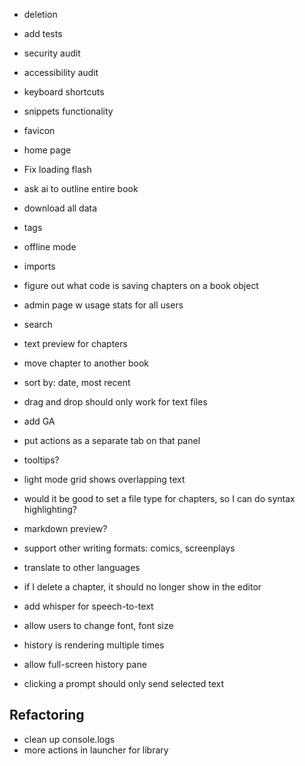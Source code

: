- deletion
- add tests
- security audit
- accessibility audit
- keyboard shortcuts
- snippets functionality
- favicon
- home page
- Fix loading flash
- ask ai to outline entire book
- download all data
- tags
- offline mode
- imports
- figure out what code is saving chapters on a book object
- admin page w usage stats for all users
- search
- text preview for chapters
- move chapter to another book
- sort by: date, most recent
- drag and drop should only work for text files
- add GA
- put actions as a separate tab on that panel
- tooltips?
- light mode grid shows overlapping text

- would it be good to set a file type for chapters, so I can do syntax highlighting?
- markdown preview?
- support other writing formats: comics, screenplays
- translate to other languages
- if I delete a chapter, it should no longer show in the editor
- add whisper for speech-to-text
- allow users to change font, font size
- history is rendering multiple times
- allow full-screen history pane
- clicking a prompt should only send selected text

## Refactoring

- clean up console.logs
- more actions in launcher for library
